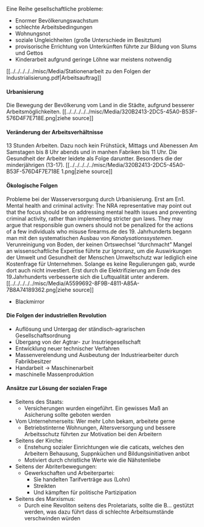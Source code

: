 Eine Reihe gesellschaftliche probleme: 
- Enormer Bevölkerungswachstum 
- schlechte Arbeitsbedingungen 
- Wohnungsnot 
- soziale Ungleichheiten (große Unterschiede im Besitztum)
- provisorische Errichtung von Unterkünften führte zur Bildung von Slums und Gettos
- Kinderarbeit aufgrund geringe Löhne war meistens notwendig 
  
[[../../../../../misc/Media/Stationenarbeit zu den Folgen der Industrialisierung.pdf|Arbeitsauftrag]]
#### Urbanisierung 
Die Bewegung der Bevölkerung vom Land in die Städte, aufgrund besserer Arbeitsmöglichkeiten. 
[[../../../../../misc/Media/320B2413-2DC5-45A0-B53F-576D4F7E718E.png|ziehe source]]

#### Veränderung der Arbeitsverhältnisse 
13 Stunden Arbeiten. Dazu noch kein Frühstück, Mittags und Abenessen 
Am Samstagen bis 8 Uhr abends und in manhen Fabriken bis 11 Uhr. 
Die Gesundheit der Arbeiter leidete als Folge daruntter. Besonders die der minderjährigen (13-17). 
[[../../../../../misc/Media/320B2413-2DC5-45A0-B53F-576D4F7E718E 1.png|ziehe source]]
#### Ökologische Folgen 
Probleme bei der Wasserversorgung durch Urbanisierung. 
Erst am En1. Mental health and criminal activity: The NRA representative may point out that the focus should be on addressing mental health issues and preventing criminal activity, rather than implementing stricter gun laws. They may argue that responsible gun owners should not be penalized for the actions of a few individuals who misuse firearms.de des 19. Jahrhunderts begann man mit den systematischen Ausbau von *Kanalysationssystemen*. 
Verunreinigung von Boden, der keinen Ortswechsel “durchmacht”
Mangel an wissenschaftliche Expertise führte zur Ignoranz, um die Auswirkungen der Umwelt und Gesundheit der Menschen 
Umweltschutz war lediglich eine Kostenfrage für Unternehmen. Solange es keine Regulierungen gab, wurde dort auch nicht investiert.
Erst durch die Elektrifizierung am Ende des 19.Jahrhunderts verbesserte sich die Luftqualität unter anderem.
[[../../../../../misc/Media/A5599692-8F9B-4811-A85A-7B8A74189362.png|ziehe source]]


- Blackmirror 


#### Die Folgen der industriellen Revolution 
- Auflösung und Untergag der ständisch-agrarischen Gesellschaftsordnung 
- Übergang von der Agtrar- zur Insutriegesellschaft 
- Entwicklung neuer technischer Verfahren 
- Massenverelendung und Ausbeutung der Industriearbeiter durch Fabrikbesitzer 
- Handarbeit → Maschinenarbeit 
- maschinelle Massenproduktion 


#### Ansätze zur Lösung der sozialen Frage 
- Seitens des Staats:
	- Versicherungen wurden eingeführt. Ein gewisses Maß an Asicherung sollte geboten werden
- Vom Unternehmerseits: Wer mehr Lohn bekam, arbeitete gerne 
	- Betriebstinterne Wohnungen, Altersversorgung und bessere Arbeitsschutz führten zur Motivation bei den Arbeitern 
- Seitens der Kirche: 
	- Enstehung sozialer Einrichtungen wie die caticats, welches den Arbeitern Behausung, Suppnküchen und Bildungsinitiativen anbot 
	- Motiviert durch christliche Werte wie die Nähstenliebe
- Seitens der Abriterbewegungen: 
	- Gewerkschaften und Arbeiterpartei:
		- Sie handelten Tarifverträge aus (Lohn)
		- Streikten 
		- Und kämpften für politische Partizipation
- Seitens des Marxismus: 
	- Durch eine Revoliton seitens des Proletariats, sollte die B… gestützt werden, was dazu führt dass di schlechte Arbeitsumstände verschwinden würden 
